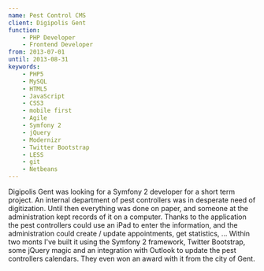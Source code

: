 ```yaml
---
name: Pest Control CMS
client: Digipolis Gent
function:
    - PHP Developer
    - Frontend Developer
from: 2013-07-01
until: 2013-08-31
keywords:
    - PHP5
    - MySQL
    - HTML5
    - JavaScript
    - CSS3
    - mobile first
    - Agile
    - Symfony 2
    - jQuery
    - Modernizr
    - Twitter Bootstrap
    - LESS
    - git
    - Netbeans
---
```

Digipolis Gent was looking for a Symfony 2 developer for a short term project.
An internal department of pest controllers was in desperate need of digitization.
Until then everything was done on paper, and someone at the administration kept
records of it on a computer. Thanks to the application the pest controllers could use an
iPad to enter the information, and the administration could create / update appointments,
get statistics, … Within two monts I've built it using the Symfony 2 framework,
Twitter Bootstrap, some jQuery magic and an integration with Outlook to update the pest
controllers calendars. They even won an award with it from the city of Gent.

